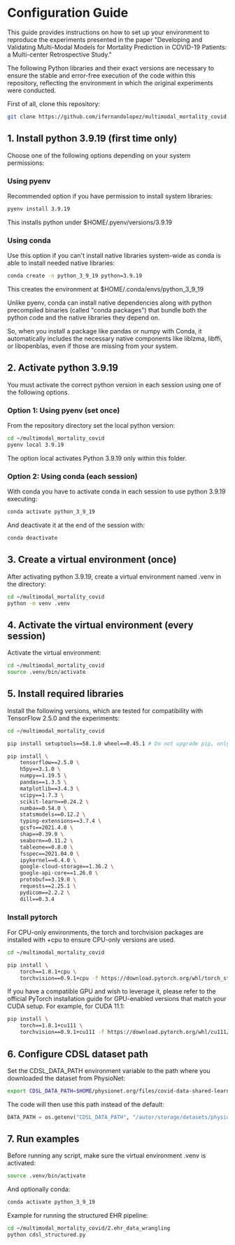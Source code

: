 # Configuration Guide

This guide provides instructions on how to set up your environment to reproduce the experiments presented in the paper "Developing and Validating Multi-Modal Models for Mortality Prediction in COVID-19 Patients: a Multi-center Retrospective Study."

The following Python libraries and their exact versions are necessary to ensure the stable and error-free execution of the code within this repository, reflecting the environment in which the original experiments were conducted.

First of all, clone this repository:

```bash
git clone https://github.com/ifernandolopez/multimodal_mortality_covid
```

## 1. Install python 3.9.19 (first time only)

Choose one of the following options depending on your system permissions:

### Using pyenv

Recommended option if you have permission to install system libraries:

```bash
pyenv install 3.9.19
```

This installs python under $HOME/.pyenv/versions/3.9.19

### Using conda

Use this option if you can't install native libraries system-wide as conda is able to install needed native libraries:

```bash
conda create -n python_3_9_19 python=3.9.19
```

This creates the environment at $HOME/.conda/envs/python_3_9_19

Unlike pyenv, conda can install native dependencies along with python precompiled binaries (called "conda packages") that bundle both the python code and the native libraries they depend on.

So, when you install a package like pandas or numpy with Conda, it automatically includes the necessary native components like liblzma, libffi, or libopenblas, even if those are missing from your system. 

## 2. Activate python 3.9.19

You must activate the correct python version in each session using one of the following options.

### Option 1: Using pyenv (set once)

From the repository directory set the local python version:

```bash
cd ~/multimodal_mortality_covid
pyenv local 3.9.19
```

The option local  activates Python 3.9.19 only within this folder.

### Option 2: Using conda (each session)

With conda you have to activate conda in each session to use python 3.9.19 executing:

```bash
conda activate python_3_9_19
```

And deactivate it at the end of the session with:

```bash
conda deactivate
```

## 3. Create a virtual environment (once)

After activating python 3.9.19, create a virtual environment named .venv in the directory:

```bash
cd ~/multimodal_mortality_covid
python -m venv .venv
```

## 4. Activate the virtual environment (every session)

Activate the virtual environment:

```bash
cd ~/multimodal_mortality_covid
source .venv/bin/activate
```

## 5. Install required libraries

Install the following versions, which are tested for compatibility with TensorFlow 2.5.0 and the experiments:

```bash
cd ~/multimodal_mortality_covid

pip install setuptools==58.1.0 wheel==0.45.1 # Do not upgrade pip, only install these packages

pip install \
    tensorflow==2.5.0 \
    h5py==3.1.0 \
    numpy==1.19.5 \
    pandas==1.3.5 \
    matplotlib==3.4.3 \
    scipy==1.7.3 \
    scikit-learn==0.24.2 \
    numba==0.54.0 \
    statsmodels==0.12.2 \
    typing-extensions==3.7.4 \
    gcsfs==2021.4.0 \
    shap==0.39.0 \
    seaborn==0.11.2 \
    tableone==0.8.0 \
    fsspec==2021.04.0 \
    ipykernel==6.4.0 \
    google-cloud-storage==1.36.2 \
    google-api-core==1.26.0 \
    protobuf==3.19.0 \
    requests==2.25.1 \
    pydicom==2.2.2 \
    dill==0.3.4
```

### Install pytorch

For CPU-only environments, the torch and torchvision packages are installed with +cpu to ensure CPU-only versions are used. 
```bash
cd ~/multimodal_mortality_covid

pip install \
    torch==1.8.1+cpu \
    torchvision==0.9.1+cpu -f https://download.pytorch.org/whl/torch_stable.html
```

If you have a compatible GPU and wish to leverage it, please refer to the official PyTorch installation guide for GPU-enabled versions that match your CUDA setup. For example, for CUDA 11.1:

```bash
pip install \
    torch==1.8.1+cu111 \
    torchvision==0.9.1+cu111 -f https://download.pytorch.org/whl/cu111/torch_stable.html
```
## 6. Configure CDSL dataset path

Set the CDSL_DATA_PATH environment variable to the path where you downloaded the dataset from PhysioNet:

```bash
export CDSL_DATA_PATH=$HOME/physionet.org/files/covid-data-shared-learning/1.0.0/
```

The code will then use this path instead of the default:

```python
DATA_PATH = os.getenv("CDSL_DATA_PATH", "/autor/storage/datasets/physionet.org/files/covid-data-shared-learning/1.0.0/")
```

## 7. Run examples

Before running any script, make sure the virtual environment .venv is activated:

```bash
source .venv/bin/activate
```

And optionally conda:

```bash
conda activate python_3_9_19
```

Example for running the structured EHR pipeline:

```bash
cd ~/multimodal_mortality_covid/2.ehr_data_wrangling
python cdsl_structured.py
```
